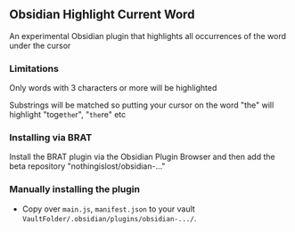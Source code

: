 ## Obsidian Highlight Current Word

An experimental Obsidian plugin that highlights all occurrences of the word under the cursor

### Limitations

Only words with 3 characters or more will be highlighted

Substrings will be matched so putting your cursor on the word "the" will highlight "toge`the`r", "`the`re" etc

### Installing via BRAT

Install the BRAT plugin via the Obsidian Plugin Browser and then add the beta repository "nothingislost/obsidian-..."

### Manually installing the plugin

- Copy over `main.js`, `manifest.json` to your vault `VaultFolder/.obsidian/plugins/obsidian-.../`.
